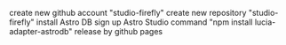 create new github account "studio-firefly"
create new repository "studio-firefly"
install Astro DB
sign up Astro Studio
command "npm install lucia-adapter-astrodb"
release by github pages
